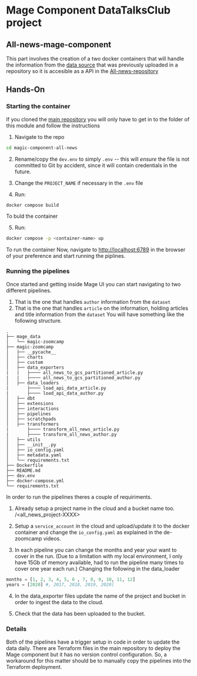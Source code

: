 # Mage Component DataTalksClub project  

## All-news-mage-component

This part involves the creation of a two docker containers that will handle the information from the [data source](https://components.one/datasets/all-the-news-2-news-articles-dataset) that was previously uploaded in a repository so it is accesible as a API in the [All-news-repository](https://github.com/Cerpint4xt/All_the_News_2_0_Component_One)

## Hands-On

### Starting the container

If you cloned the [main repository](https://github.com/Cerpint4xt/data-engineering-all-news-project) you will only have to get in to the folder of this module and follow the instructions

1. Navigate to the repo

```bash
cd magic-component-all-news
```

2. Rename/copy the `dev.env` to simply `.env` -- this will _ensure_ the file is not committed to Git by accident, since it will contain credentials in the future.

3. Change the `PROJECT_NAME` if necessary in the `.env` file
4. Run:

```bash
docker compose build
```

To buld the container

5. Run:

```bash
docker compose -p <container-name> up
```

To run the container
Now, navigate to <http://localhost:6789> in the browser of your preference and start running the piplines.

### Running the pipelines

Once started and getting inside Mage UI you can start navigating to two different pipelines.

1. That is the one that handles `author` information from the `dataset`
2. That is the one that handles `article` on the information, holding articles and title information from the `dataset`
You will have something like the following structure.

```
.
├── mage_data
│   └── magic-zoomcamp
├── magic-zoomcamp
│   ├── __pycache__
│   ├── charts
│   ├── custom
│   ├── data_exporters
|   |   ├──── all_news_to_gcs_partitioned_article.py
|   |   ├──── all_news_to_gcs_partitioned_author.py
│   ├── data_loaders
|       ├──── load_api_data_article.py
|       ├──── load_api_data_author.py
│   ├── dbt
│   ├── extensions
│   ├── interactions
│   ├── pipelines
│   ├── scratchpads
│   ├── transformers
|       ├──── transform_all_news_article.py
|       ├──── transform_all_news_author.py
│   ├── utils
│   ├── __init__.py
│   ├── io_config.yaml
│   ├── metadata.yaml
│   └── requirements.txt
├── Dockerfile
├── README.md
├── dev.env
├── docker-compose.yml
└── requirements.txt
```

In order to run the pipelines theres a couple of requiriments.

1. Already setup a project name in the cloud and a bucket name too. <all-news-bucket-project>/<all_news_project-XXXX>

2. Setup a `service_account` in the cloud and upload/update it to the docker container and change the `io_config.yaml` as explained in the de-zoomcamp videos.

3. In each pipeline you can change the months and year your want to cover in the run. (Due to a limitation with my local environment, I only have 15Gb of memory available, had to run the pipeline many times to cover one year each run.) Changing the following in the data_loader

```python
months = [1, 2, 3, 4, 5, 6 , 7, 8, 9, 10, 11, 12]
years = [2020] #, 2017, 2018, 2019, 2020]
```

4. In the data_exporter files update the name of the project and bucket in order to ingest the data to the cloud.

5. Check that the data has been uploaded to the bucket.

### Details

Both of the pipelines have a trigger setup in code in order to update the data daily.
There are Terraform files in the main repository to deploy the Mage component but it has no version control configuration. So, a workaround for this matter should be to manually copy the pipelines into the Terraform deployment.
